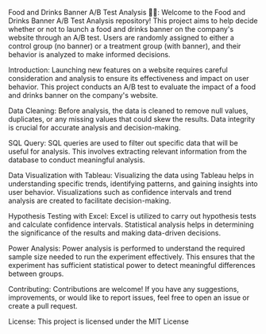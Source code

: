Food and Drinks Banner A/B Test Analysis 🍔🥤: 
Welcome to the Food and Drinks Banner A/B Test Analysis repository! This project aims to help decide whether or not to launch a food and drinks banner on the company's website through an A/B test. Users are randomly assigned to either a control group (no banner) or a treatment group (with banner), and their behavior is analyzed to make informed decisions.

Introduction: 
Launching new features on a website requires careful consideration and analysis to ensure its effectiveness and impact on user behavior. This project conducts an A/B test to evaluate the impact of a food and drinks banner on the company's website.

Data Cleaning: 
Before analysis, the data is cleaned to remove null values, duplicates, or any missing values that could skew the results. Data integrity is crucial for accurate analysis and decision-making.

SQL Query: 
SQL queries are used to filter out specific data that will be useful for analysis. This involves extracting relevant information from the database to conduct meaningful analysis.

Data Visualization with Tableau: 
Visualizing the data using Tableau helps in understanding specific trends, identifying patterns, and gaining insights into user behavior. Visualizations such as confidence intervals and trend analysis are created to facilitate decision-making.

Hypothesis Testing with Excel: 
Excel is utilized to carry out hypothesis tests and calculate confidence intervals. Statistical analysis helps in determining the significance of the results and making data-driven decisions.

Power Analysis: 
Power analysis is performed to understand the required sample size needed to run the experiment effectively. This ensures that the experiment has sufficient statistical power to detect meaningful differences between groups.

Contributing: 
Contributions are welcome! If you have any suggestions, improvements, or would like to report issues, feel free to open an issue or create a pull request.

License: 
This project is licensed under the MIT License 
